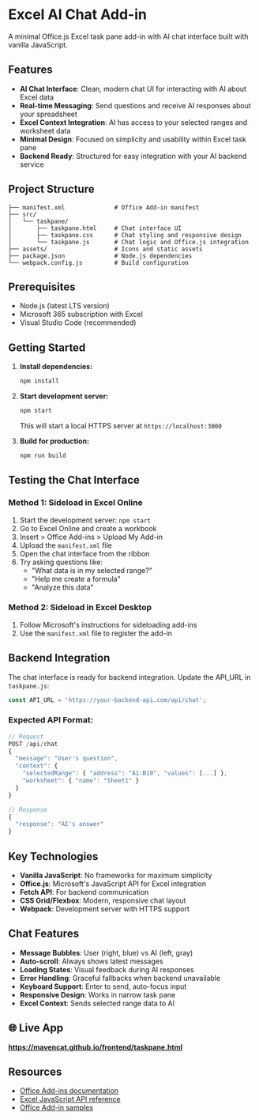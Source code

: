 # Excel AI Chat Add-in

A minimal Office.js Excel task pane add-in with AI chat interface built with vanilla JavaScript.

## Features

- **AI Chat Interface**: Clean, modern chat UI for interacting with AI about Excel data
- **Real-time Messaging**: Send questions and receive AI responses about your spreadsheet
- **Excel Context Integration**: AI has access to your selected ranges and worksheet data
- **Minimal Design**: Focused on simplicity and usability within Excel task pane
- **Backend Ready**: Structured for easy integration with your AI backend service

## Project Structure

```
├── manifest.xml              # Office Add-in manifest
├── src/
│   └── taskpane/
│       ├── taskpane.html     # Chat interface UI
│       ├── taskpane.css      # Chat styling and responsive design
│       └── taskpane.js       # Chat logic and Office.js integration
├── assets/                   # Icons and static assets
├── package.json              # Node.js dependencies
└── webpack.config.js         # Build configuration
```

## Prerequisites

- Node.js (latest LTS version)
- Microsoft 365 subscription with Excel
- Visual Studio Code (recommended)

## Getting Started

1. **Install dependencies:**
   ```bash
   npm install
   ```

2. **Start development server:**
   ```bash
   npm start
   ```
   This will start a local HTTPS server at `https://localhost:3000`

3. **Build for production:**
   ```bash
   npm run build
   ```

## Testing the Chat Interface

### Method 1: Sideload in Excel Online
1. Start the development server: `npm start`
2. Go to Excel Online and create a workbook
3. Insert > Office Add-ins > Upload My Add-in
4. Upload the `manifest.xml` file
5. Open the chat interface from the ribbon
6. Try asking questions like:
   - "What data is in my selected range?"
   - "Help me create a formula"
   - "Analyze this data"

### Method 2: Sideload in Excel Desktop
1. Follow Microsoft's instructions for sideloading add-ins
2. Use the `manifest.xml` file to register the add-in

## Backend Integration

The chat interface is ready for backend integration. Update the API_URL in `taskpane.js`:

```javascript
const API_URL = 'https://your-backend-api.com/api/chat';
```

### Expected API Format:
```javascript
// Request
POST /api/chat
{
  "message": "User's question",
  "context": {
    "selectedRange": { "address": "A1:B10", "values": [...] },
    "worksheet": { "name": "Sheet1" }
  }
}

// Response
{
  "response": "AI's answer"
}
```

## Key Technologies

- **Vanilla JavaScript**: No frameworks for maximum simplicity
- **Office.js**: Microsoft's JavaScript API for Excel integration
- **Fetch API**: For backend communication
- **CSS Grid/Flexbox**: Modern, responsive chat layout
- **Webpack**: Development server with HTTPS support

## Chat Features

- **Message Bubbles**: User (right, blue) vs AI (left, gray)
- **Auto-scroll**: Always shows latest messages
- **Loading States**: Visual feedback during AI responses
- **Error Handling**: Graceful fallbacks when backend unavailable
- **Keyboard Support**: Enter to send, auto-focus input
- **Responsive Design**: Works in narrow task pane
- **Excel Context**: Sends selected range data to AI

## 🌐 **Live App**
**https://mavencat.github.io/frontend/taskpane.html**

## Resources

- [Office Add-ins documentation](https://docs.microsoft.com/en-us/office/dev/add-ins/)
- [Excel JavaScript API reference](https://docs.microsoft.com/en-us/javascript/api/excel)
- [Office Add-in samples](https://github.com/OfficeDev/Office-Add-in-samples)